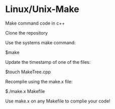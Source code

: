 # Linux/Unix-Make
Make command code in c++

Clone the repository

Use the systems make command:

$make

Update the timestamp of one of the files:

$touch MakeTree.cpp

Recomplie using the make.x file: 

$./make.x Makefile

Use make.x on any Makefile to complie your code!
